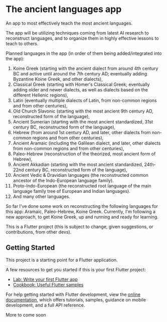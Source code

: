 # The ancient languages app
An app to most effectively teach the most ancient languages.

The app will be utilizing techniques coming from latest AI research to reconstruct languages, and to organize them in highly effective lessons to teach to others.

Planned languages in the app (in order of them being added/integrated into the app): 
1. Koine Greek (starting with the ancient dialect from around 4th century BC and active until around the 7th century AD; eventually adding Byzantine Koine Greek, and other dialects), 
2. Classical Greek (starting with Homer's Classical Greek; eventually adding older and newer dialects, as well as dialects based on the different Hellenic regions), 
3. Latin (eventually multiple dialects of Latin, from non-common regions and from other centuries), 
7. Old Church Slavonic (starting with the most ancient 9th century AD, reconstructed form of the language), 
8. Ancient Sumerian (starting with the most ancient standardized, 31st century BC, reconstructed form of the language),
4. Hebrew (from around 1st century AD, and later, other dialects from non-common regions and from other centuries), 
5. Ancient Aramaic (including the Galilean dialect, and later, other dialects from non-common regions and from other centuries), 
6. Paleo-Hebrew (reconstruction of the theorized, most ancient form of Hebrew), 
9. Ancient Akkadian (starting with the most ancient standardized, 24th-22nd century BC, reconstructed form of the language),
10. Ancient Vedic & Dravidian languages (the reconstructed common ancestor of the Indo-European language family).
10. Proto-Indo-European (the reconstructed root language of the main language family tree of European and Indian languages).
10. And many other languages.

So far I've done some work on reconstructing the following languages for this app: Aramaic, Paleo-Hebrew, Koine Greek.
Currently, I'm following a new approach, to get Koine Greek, up and running and ready for learning.


This is a Flutter project (this is subject to change, given suggestions, or contributions, from other devs). 

## Getting Started

This project is a starting point for a Flutter application.

A few resources to get you started if this is your first Flutter project:

- [Lab: Write your first Flutter app](https://docs.flutter.dev/get-started/codelab)
- [Cookbook: Useful Flutter samples](https://docs.flutter.dev/cookbook)

For help getting started with Flutter development, view the
[online documentation](https://docs.flutter.dev/), which offers tutorials,
samples, guidance on mobile development, and a full API reference.


More to come soon
